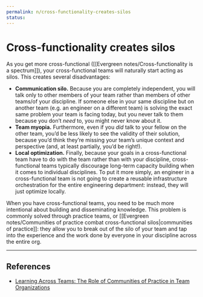 ```yaml
---
permalink: n/cross-functionality-creates-silos
status: 
---
```

# Cross-functionality creates silos

As you get more cross-functional ([[Evergreen notes/Cross-functionality is a spectrum]]), your cross-functional teams will naturally start acting as silos. This creates several disadvantages:

- **Communication silo.** Because you are completely independent, you will talk only to other members of your team rather than members of other teams/of your discipline. If someone else in your same discipline but on another team (e.g. an engineer on a different team) is solving the exact same problem your team is facing today, but you never talk to them because you don’t _need_ to, you might never know about it.
- **Team myopia.** Furthermore, even if you _did_ talk to your fellow on the other team, you’d be less likely to see the validity of their solution, because you’d think they’re missing your team’s unique context and perspective (and, at least partially, you’d be right!).
- **Local optimization.** Finally, because your goals in a cross-functional team have to do with the team rather than with your discipline, cross-functional teams typically discourage long-term capacity building when it comes to individual disciplines. To put it more simply, an engineer in a cross-functional team is not going to create a reusable infrastructure orchestration for the entire engineering department: instead, they will just optimize locally.

When you have cross-functional teams, you need to be much more intentional about building and disseminating knowledge. This problem is commonly solved through practice teams, or [[Evergreen notes/Communities of practice combat cross-functional silos|communities of practice]]: they allow you to break out of the silo of your team and tap into the experience and the work done by everyone in your discipline across the entire org.

---

## References

- [Learning Across Teams: The Role of Communities of Practice in Team Organizations](https://nickols.us/Learning.pdf)
